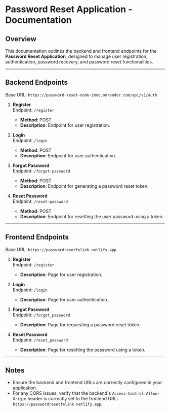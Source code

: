 # Password Reset Application - Documentation

## Overview

This documentation outlines the backend and frontend endpoints for the **Password Reset Application**, designed to manage user registration, authentication, password recovery, and password reset functionalities.

---

## Backend Endpoints

Base URL: `https://password-reset-node-imnq.onrender.com/api/v1/auth`

1. **Register**  
   Endpoint: `/register`  
   - **Method**: POST  
   - **Description**: Endpoint for user registration.

2. **Login**  
   Endpoint: `/login`  
   - **Method**: POST  
   - **Description**: Endpoint for user authentication.

3. **Forgot Password**  
   Endpoint: `/forgot-password`  
   - **Method**: POST  
   - **Description**: Endpoint for generating a password reset token.

4. **Reset Password**  
   Endpoint: `/reset-password`  
   - **Method**: POST  
   - **Description**: Endpoint for resetting the user password using a token.

---

## Frontend Endpoints

Base URL: `https://passwordresetfelink.netlify.app`

1. **Register**  
   Endpoint: `/register`  
   - **Description**: Page for user registration.

2. **Login**  
   Endpoint: `/login`  
   - **Description**: Page for user authentication.

3. **Forgot Password**  
   Endpoint: `/forgot_password`  
   - **Description**: Page for requesting a password reset token.

4. **Reset Password**  
   Endpoint: `/reset_password`  
   - **Description**: Page for resetting the password using a token.

---

## Notes

- Ensure the backend and frontend URLs are correctly configured in your application.
- For any CORS issues, verify that the backend's `Access-Control-Allow-Origin` header is correctly set to the frontend URL:  
  `https://passwordresetfelink.netlify.app`.
